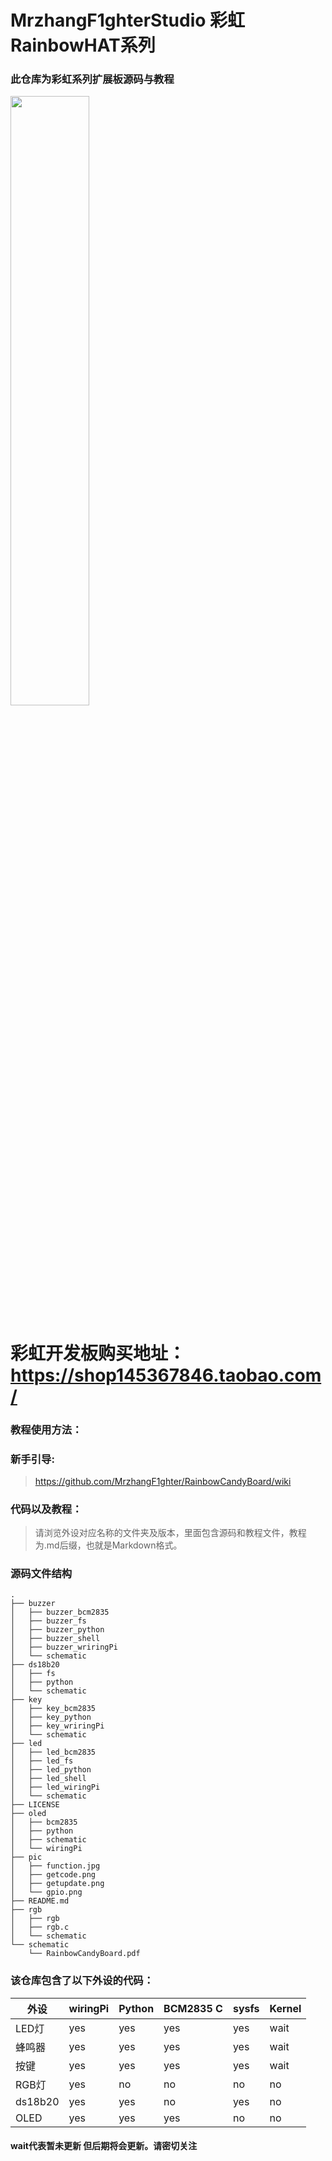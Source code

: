 # MrzhangF1ghterStudio 彩虹RainbowHAT系列
### 此仓库为彩虹系列扩展板源码与教程
<img src="https://github.com/MrzhangF1ghter/RainbowCandyBoard/blob/master/pic/function.jpg" width=50% height=50% /><br>
# 彩虹开发板购买地址：https://shop145367846.taobao.com/
### 教程使用方法：
### 新手引导:
> https://github.com/MrzhangF1ghter/RainbowCandyBoard/wiki
### 代码以及教程：
> 请浏览外设对应名称的文件夹及版本，里面包含源码和教程文件，教程为.md后缀，也就是Markdown格式。<br>
### 源码文件结构
```
.
├── buzzer
│   ├── buzzer_bcm2835
│   ├── buzzer_fs
│   ├── buzzer_python
│   ├── buzzer_shell
│   ├── buzzer_wriringPi
│   └── schematic
├── ds18b20
│   ├── fs
│   ├── python
│   └── schematic
├── key
│   ├── key_bcm2835
│   ├── key_python
│   ├── key_wriringPi
│   └── schematic
├── led
│   ├── led_bcm2835
│   ├── led_fs
│   ├── led_python
│   ├── led_shell
│   ├── led_wiringPi
│   └── schematic
├── LICENSE
├── oled
│   ├── bcm2835
│   ├── python
│   ├── schematic
│   └── wiringPi
├── pic
│   ├── function.jpg
│   ├── getcode.png
│   ├── getupdate.png
│   └── gpio.png
├── README.md
├── rgb
│   ├── rgb
│   ├── rgb.c
│   └── schematic
└── schematic
    └── RainbowCandyBoard.pdf
```
### 该仓库包含了以下外设的代码：
|外设|wiringPi|Python|BCM2835 C|sysfs|Kernel|
| ----|-----|-----|-----|-----|-----|
|LED灯|yes|yes|yes|yes|wait|
|蜂鸣器|yes|yes|yes|yes|wait|
|按键|yes|yes|yes|yes|wait|
|RGB灯|yes|no|no|no|no|
|ds18b20|yes|yes|no|yes|no|
|OLED|yes|yes|yes|no|no|
#### wait代表暂未更新 但后期将会更新。请密切关注
